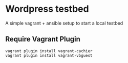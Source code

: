 # Wordpress testbed
A simple vagrant + ansible setup to start a local testbed


## Require Vagrant Plugin
```
vagrant plugin install vagrant-cachier
vagrant plugin install vagrant-vbguest
```
